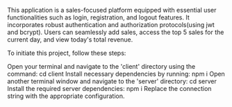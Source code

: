 This application is a sales-focused platform equipped with essential user functionalities such as login, registration, and logout features. It incorporates robust authentication and authorization protocols(using jwt and bcrypt). Users can seamlessly add sales, access the top 5 sales for the current day, and view today's total revenue.

To initiate this project, follow these steps:

Open your terminal and navigate to the 'client' directory using the command:
cd client
Install necessary dependencies by running:
npm i
Open another terminal window and navigate to the 'server' directory:
cd server
Install the required server dependencies:
npm i
Replace the connection string with the appropriate configuration.